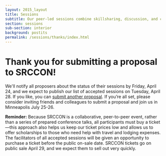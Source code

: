 ```yaml
---
layout: 2015_layout
title: Sessions
subtitle: Our peer-led sessions combine skillsharing, discussion, and collaboration. Proposals are open through April 10!
section: sessions
sub-section: interior
background: postits
permalink: /sessions/thanks/index.html
---
```

<h1>Thank you for submitting a proposal to SRCCON!</h1>

We'll notify all proposers about the status of their sessions by Friday, April 24, and we expect to publish our list of accepted sessions on Tuesday, April 28. If you like, you can [submit another proposal](/sessions/pitch). If you’re all set, please consider inviting friends and colleagues to submit a proposal and join us in Minneapolis July 25-26.

**Reminder:** Because SRCCON is a collaborative, peer-to-peer event, rather than a series of prepared conference talks, all participants must buy a ticket—this approach also helps us keep our ticket prices low and allows us to offer scholarships to those who need help with travel and lodging expenses. The facilitators of all accepted sessions will be given an opportunity to purchase a ticket before the public on-sale date. SRCCON tickets go on public sale April 29, and we expect them to sell out very quickly.
